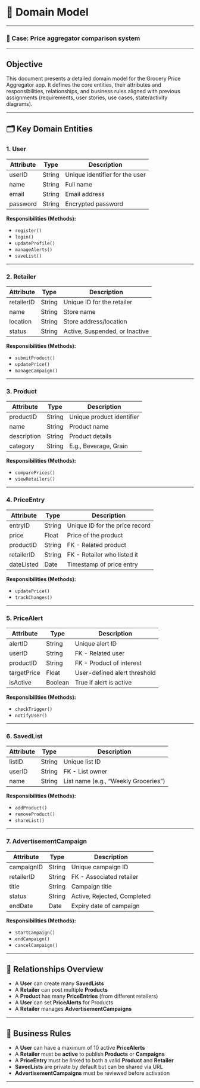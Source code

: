 # 🧩 Domain Model

---

### 🎯 Case: Price aggregator comparison system

---
## Objective

This document presents a detailed domain model for the Grocery Price Aggregator app. It defines the core entities, their attributes and responsibilities, relationships, and business rules aligned with previous assignments (requirements, user stories, use cases, state/activity diagrams).

---

## 🗂️ Key Domain Entities

### 1. **User**
| Attribute       | Type     | Description                     |
|----------------|----------|---------------------------------|
| userID          | String   | Unique identifier for the user  |
| name            | String   | Full name                       |
| email           | String   | Email address                   |
| password        | String   | Encrypted password              |

**Responsibilities (Methods):**
- `register()`
- `login()`
- `updateProfile()`
- `manageAlerts()`
- `saveList()`

---

### 2. **Retailer**
| Attribute       | Type     | Description                     |
|----------------|----------|---------------------------------|
| retailerID      | String   | Unique ID for the retailer      |
| name            | String   | Store name                      |
| location        | String   | Store address/location          |
| status          | String   | Active, Suspended, or Inactive  |

**Responsibilities (Methods):**
- `submitProduct()`
- `updatePrice()`
- `manageCampaign()`

---

### 3. **Product**
| Attribute       | Type     | Description                     |
|----------------|----------|---------------------------------|
| productID       | String   | Unique product identifier       |
| name            | String   | Product name                    |
| description     | String   | Product details                 |
| category        | String   | E.g., Beverage, Grain           |

**Responsibilities (Methods):**
- `comparePrices()`
- `viewRetailers()`

---

### 4. **PriceEntry**
| Attribute       | Type     | Description                     |
|----------------|----------|---------------------------------|
| entryID         | String   | Unique ID for the price record  |
| price           | Float    | Price of the product            |
| productID       | String   | FK - Related product            |
| retailerID      | String   | FK - Retailer who listed it     |
| dateListed      | Date     | Timestamp of price entry        |

**Responsibilities (Methods):**
- `updatePrice()`
- `trackChanges()`

---

### 5. **PriceAlert**
| Attribute       | Type     | Description                     |
|----------------|----------|---------------------------------|
| alertID         | String   | Unique alert ID                 |
| userID          | String   | FK - Related user               |
| productID       | String   | FK - Product of interest        |
| targetPrice     | Float    | User-defined alert threshold    |
| isActive        | Boolean  | True if alert is active         |

**Responsibilities (Methods):**
- `checkTrigger()`
- `notifyUser()`

---

### 6. **SavedList**
| Attribute       | Type     | Description                     |
|----------------|----------|---------------------------------|
| listID          | String   | Unique list ID                  |
| userID          | String   | FK - List owner                 |
| name            | String   | List name (e.g., “Weekly Groceries”) |

**Responsibilities (Methods):**
- `addProduct()`
- `removeProduct()`
- `shareList()`

---

### 7. **AdvertisementCampaign**
| Attribute       | Type     | Description                     |
|----------------|----------|---------------------------------|
| campaignID      | String   | Unique campaign ID              |
| retailerID      | String   | FK - Associated retailer        |
| title           | String   | Campaign title                  |
| status          | String   | Active, Rejected, Completed     |
| endDate         | Date     | Expiry date of campaign         |

**Responsibilities (Methods):**
- `startCampaign()`
- `endCampaign()`
- `cancelCampaign()`

---

## 🔗 Relationships Overview

- A **User** can create many **SavedLists**
- A **Retailer** can post multiple **Products**
- A **Product** has many **PriceEntries** (from different retailers)
- A **User** can set **PriceAlerts** for Products
- A **Retailer** manages **AdvertisementCampaigns**

---

## 📏 Business Rules

- A **User** can have a maximum of 10 active **PriceAlerts**
- A **Retailer** must be **active** to publish **Products** or **Campaigns**
- A **PriceEntry** must be linked to both a valid **Product** and **Retailer**
- **SavedLists** are private by default but can be shared via URL
- **AdvertisementCampaigns** must be reviewed before activation

---
